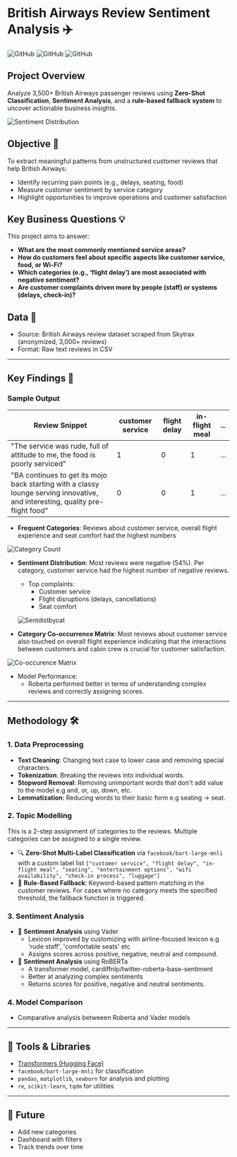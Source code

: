 # British Airways Review Sentiment Analysis ✈️


![GitHub](https://img.shields.io/badge/Language-Python-blue)
![GitHub](https://img.shields.io/badge/Model-Vader-purple)
![GitHub](https://img.shields.io/badge/Library-HuggingFace-Green)

## Project Overview

Analyze 3,500+ British Airways passenger reviews using **Zero-Shot Classification**, **Sentiment Analysis**, and a **rule-based fallback system** to uncover actionable business insights.

![Sentiment Distribution](https://github.com/joytile/British-Airways-Review-Sentiment-Analysis/blob/main/Sentiment%20distribution.png)
## Objective 📌

To extract meaningful patterns from unstructured customer reviews that help British Airways:

- Identify recurring pain points (e.g., delays, seating, food)
- Measure customer sentiment by service category
- Highlight opportunities to improve operations and customer satisfaction

## Key Business Questions 💡

This project aims to answer:

- **What are the most commonly mentioned service areas?**
- **How do customers feel about specific aspects like customer service, food, or Wi-Fi?**
- **Which categories (e.g., ‘flight delay’) are most associated with negative sentiment?**
- **Are customer complaints driven more by people (staff) or systems (delays, check-in)?**

## Data 📂

- Source: British Airways review dataset scraped from Skytrax (anonymized, 3,000+ reviews)
- Format: Raw text reviews in CSV

---

## Key Findings 🧩

### Sample Output
| Review      Snippet | customer    service | flight    delay | in-flight    meal | ... |
|--------------------|----------------------|-----------------|-------------------|-----|
| "The service was rude, full of attitude to me, the food is poorly serviced" | 1 | 0 | 1 | ... |
| "BA continues to get its mojo back starting with a classy lounge serving innovative, and interesting, quality pre-flight food"    | 0 | 0 | 1 | ... |

- **Frequent Categories**: Reviews about customer service, overall flight experience and seat comfort had the highest numbers
  
![Category Count](https://github.com/joytile/British-Airways-Review-Sentiment-Analysis/blob/main/cat_count.png)
  
- **Sentiment Distribution**: Most reviews were negative (54%). Per category, customer service had the highest number of negative reviews.
  - Top complaints:
    - Customer service
    - Flight disruptions (delays, cancellations)
    - Seat comfort

  ![Sentdistbycat](https://github.com/joytile/British-Airways-Review-Sentiment-Analysis/blob/main/Sentiment%20Distribution%20by%20category.png)
- **Category Co-occurrence Matrix**: Most reviews about customer service also touched on overall flight experience indicating that the interactions between customers and cabin crew is crucial for customer satisfaction.

![Co-occurence Matrix](https://github.com/joytile/British-Airways-Review-Sentiment-Analysis/blob/main/co-occurence%20matrix.png)

- Model Performance:
  - Roberta performed better in terms of understanding complex reviews and correctly assigning scores.
---

## Methodology 🛠️ 

### 1. Data Preprocessing
- **Text Cleaning**: Changing text case to lower case and removing special characters.
- **Tokenization**: Breaking the reviews into individual words.
- **Stopword Removal**: Removing unimportant words that don't add value to the model e.g and, or, up, down, etc.
- **Lemmatization**: Reducing words to their basic form e.g seating -> seat.

### 2. Topic Modelling
This is a 2-step assignment of categories to the reviews. Multiple categories can be assigned to a single review.
- 🔍 **Zero-Shot Multi-Label Classification** via `facebook/bart-large-mnli` with a custom label list
  `["customer service", "flight delay", "in-flight meal", "seating", "entertainment options", "wifi availability", "check-in process", "luggage"]`
- 🧠 **Rule-Based Fallback**: Keyword-based pattern matching in the customer reviews. For cases where no category meets the specified threshold, the fallback function is triggered.

### 3. Sentiment Analysis
- 💬 **Sentiment Analysis** using Vader
  - Lexicon improved by customizing with airline-focused lexicon e.g 'rude staff', 'comfortable seats' etc
  - Assigns scores across positive, negative, neutral and compound.
- 💬 **Sentiment Analysis** using RoBERTa
  - A transformer model, cardiffnlp/twitter-roberta-base-sentiment
  - Better at analyzing complex sentiments
  - Returns scores for positive, negative and neutral sentiments.
 
### 4. Model Comparison
- Comparative analysis betweeen Roberta and Vader models

---

## 🧠 Tools & Libraries

- [Transformers (Hugging Face)](https://huggingface.co/)
- `facebook/bart-large-mnli` for classification
- `pandas`, `matplotlib`, `seaborn` for analysis and plotting
- `re`, `scikit-learn`, `tqdm` for utilities

---

## 🔭 Future
- Add new categories
- Dashboard with filters
- Track trends over time
